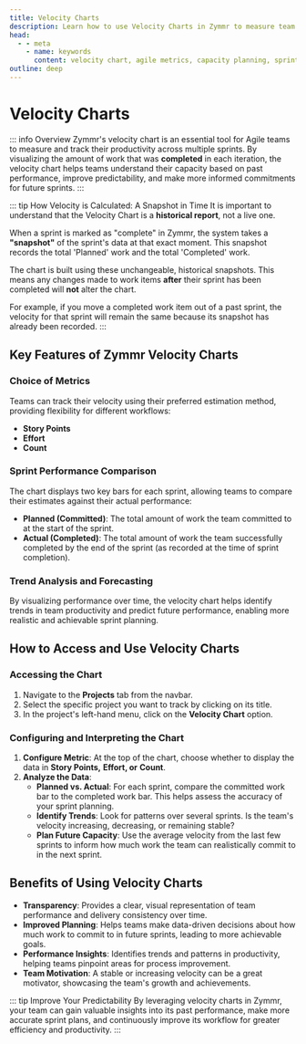```yaml
---
title: Velocity Charts
description: Learn how to use Velocity Charts in Zymmr to measure team productivity, improve sprint planning, and forecast future capacity.
head:
  - - meta
    - name: keywords
      content: velocity chart, agile metrics, capacity planning, sprint performance, zymmr
outline: deep
---
```


# Velocity Charts

::: info Overview
Zymmr's velocity chart is an essential tool for Agile teams to measure and track their productivity across multiple sprints. By visualizing the amount of work that was **completed** in each iteration, the velocity chart helps teams understand their capacity based on past performance, improve predictability, and make more informed commitments for future sprints.
:::

::: tip How Velocity is Calculated: A Snapshot in Time
It is important to understand that the Velocity Chart is a **historical report**, not a live one.

When a sprint is marked as "complete" in Zymmr, the system takes a **"snapshot"** of the sprint's data at that exact moment. This snapshot records the total 'Planned' work and the total 'Completed' work.

The chart is built using these unchangeable, historical snapshots. This means any changes made to work items **after** their sprint has been completed will **not** alter the chart.

For example, if you move a completed work item out of a past sprint, the velocity for that sprint will remain the same because its snapshot has already been recorded.
:::

## Key Features of Zymmr Velocity Charts

### Choice of Metrics
Teams can track their velocity using their preferred estimation method, providing flexibility for different workflows:
-   **Story Points**
-   **Effort** 
-   **Count**

### Sprint Performance Comparison
The chart displays two key bars for each sprint, allowing teams to compare their estimates against their actual performance:
-   **Planned (Committed)**: The total amount of work the team committed to at the start of the sprint.
-   **Actual (Completed)**: The total amount of work the team successfully completed by the end of the sprint (as recorded at the time of sprint completion).

### Trend Analysis and Forecasting
By visualizing performance over time, the velocity chart helps identify trends in team productivity and predict future performance, enabling more realistic and achievable sprint planning.

## How to Access and Use Velocity Charts

### Accessing the Chart
1.  Navigate to the **Projects** tab from the navbar.
2.  Select the specific project you want to track by clicking on its title.
3.  In the project's left-hand menu, click on the **Velocity Chart** option.

### Configuring and Interpreting the Chart
1.  **Configure Metric**: At the top of the chart, choose whether to display the data in **Story Points,** **Effort, or** **Count**.
2.  **Analyze the Data**:
    -   **Planned vs. Actual**: For each sprint, compare the committed work bar to the completed work bar. This helps assess the accuracy of your sprint planning.
    -   **Identify Trends**: Look for patterns over several sprints. Is the team's velocity increasing, decreasing, or remaining stable?
    -   **Plan Future Capacity**: Use the average velocity from the last few sprints to inform how much work the team can realistically commit to in the next sprint.

## Benefits of Using Velocity Charts

-   **Transparency**: Provides a clear, visual representation of team performance and delivery consistency over time.
-   **Improved Planning**: Helps teams make data-driven decisions about how much work to commit to in future sprints, leading to more achievable goals.
-   **Performance Insights**: Identifies trends and patterns in productivity, helping teams pinpoint areas for process improvement.
-   **Team Motivation**: A stable or increasing velocity can be a great motivator, showcasing the team's growth and achievements.

::: tip Improve Your Predictability
By leveraging velocity charts in Zymmr, your team can gain valuable insights into its past performance, make more accurate sprint plans, and continuously improve its workflow for greater efficiency and productivity.
:::